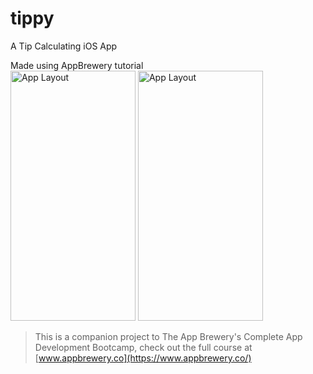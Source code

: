 # tippy
A Tip Calculating iOS App

Made using AppBrewery tutorial <br/>
<img src="https://raw.githubusercontent.com/AaditT/tippy/master/appfac1.jpg" alt="App Layout" width="200" height="400">
<img src="https://raw.githubusercontent.com/AaditT/tippy/master/appfac2.jpg" alt="App Layout" width="200" height="400">



>This is a companion project to The App Brewery's Complete App Development Bootcamp, check out the full course at [www.appbrewery.co](https://www.appbrewery.co/)

